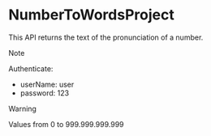# NumberToWordsProject

This API returns the text of the pronunciation of a number.

> [!Note]
> Authenticate:
> * userName: user
> * password: 123

> [!WARNING]
> Values from 0 to 999.999.999.999




